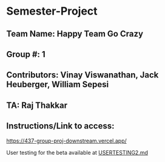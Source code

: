 # Semester-Project

## Team Name: Happy Team Go Crazy

## Group #: 1

## Contributors: Vinay Viswanathan, Jack Heuberger, William Sepesi

## TA: Raj Thakkar

## Instructions/Link to access:

https://437-group-proj-downstream.vercel.app/

User testing for the beta available at [USERTESTING2.md](USERTESTING2.md)
